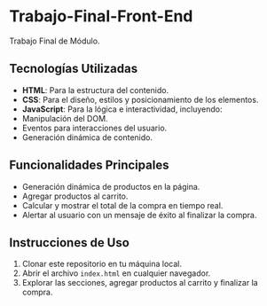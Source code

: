 # Trabajo-Final-Front-End
Trabajo Final de Módulo.


## Tecnologías Utilizadas
- **HTML**: Para la estructura del contenido.
- **CSS**: Para el diseño, estilos y posicionamiento de los elementos.
- **JavaScript**: Para la lógica e interactividad, incluyendo:
- Manipulación del DOM.
- Eventos para interacciones del usuario.
- Generación dinámica de contenido.

## Funcionalidades Principales
- Generación dinámica de productos en la página.
- Agregar productos al carrito.
- Calcular y mostrar el total de la compra en tiempo real.
- Alertar al usuario con un mensaje de éxito al finalizar la compra.

## Instrucciones de Uso
1. Clonar este repositorio en tu máquina local.
2. Abrir el archivo `index.html` en cualquier navegador.
3. Explorar las secciones, agregar productos al carrito y finalizar la compra.